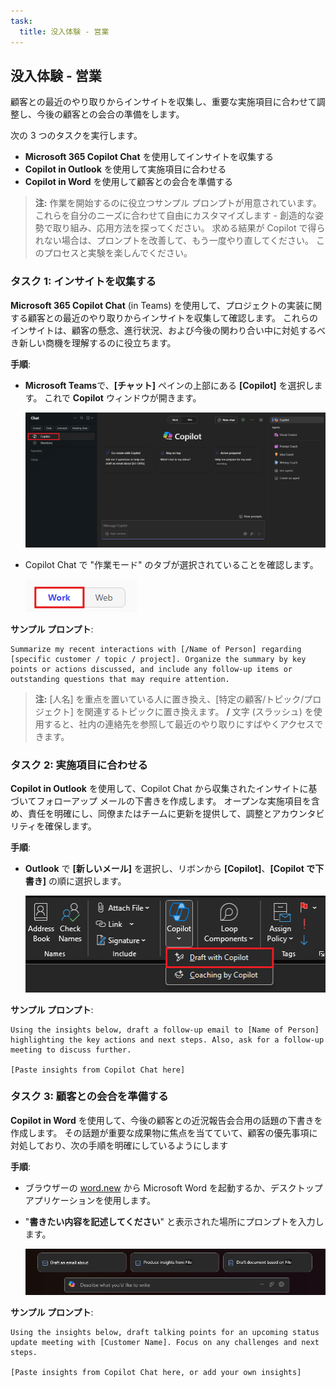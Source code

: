 ```yaml
---
task:
  title: 没入体験 - 営業
---
```


## 没入体験 - 営業

顧客との最近のやり取りからインサイトを収集し、重要な実施項目に合わせて調整し、今後の顧客との会合の準備をします。

次の 3 つのタスクを実行します。

- **Microsoft 365 Copilot Chat** を使用してインサイトを収集する
- **Copilot in Outlook** を使用して実施項目に合わせる
- **Copilot in Word** を使用して顧客との会合を準備する

> **注:** 作業を開始するのに役立つサンプル プロンプトが用意されています。 これらを自分のニーズに合わせて自由にカスタマイズします - 創造的な姿勢で取り組み、応用方法を探ってください。 求める結果が Copilot で得られない場合は、プロンプトを改善して、もう一度やり直してください。 このプロセスと実験を楽しんでください。

### タスク 1: インサイトを収集する

**Microsoft 365 Copilot Chat** (in Teams) を使用して、プロジェクトの実装に関する顧客との最近のやり取りからインサイトを収集して確認します。 これらのインサイトは、顧客の懸念、進行状況、および今後の関わり合い中に対処するべき新しい商機を理解するのに役立ちます。

**手順**:

- **Microsoft Teams**で、**[チャット]** ペインの上部にある **[Copilot]** を選択します。  これで **Copilot** ウィンドウが開きます。

    ![Teams 内の Copilot Chat を示すスクリーンショット。](../Prompts/Media/Copilot-chat-in-teams.png)

- Copilot Chat で "作業モード" のタブが選択されていることを確認します。

    ![作業モード タブを示すスクリーンショット。](../Prompts/Media/work-mode.png)

**サンプル プロンプト**:

```text
Summarize my recent interactions with [/Name of Person] regarding [specific customer / topic / project]. Organize the summary by key points or actions discussed, and include any follow-up items or outstanding questions that may require attention.
```

> **注:** [人名] を重点を置いている人に置き換え、[特定の顧客/トピック/プロジェクト] を関連するトピックに置き換えます。 **/** 文字 (スラッシュ) を使用すると、社内の連絡先を参照して最近のやり取りにすばやくアクセスできます。

### タスク 2: 実施項目に合わせる

**Copilot in Outlook** を使用して、Copilot Chat から収集されたインサイトに基づいてフォローアップ メールの下書きを作成します。 オープンな実施項目を含め、責任を明確にし、同僚またはチームに更新を提供して、調整とアカウンタビリティを確保します。

**手順**:

- **Outlook** で **[新しいメール]** を選択し、リボンから **[Copilot]**、**[Copilot で下書き]** の順に選択します。

    ![Copilot in Outlook を示すスクリーンショット。](../Prompts/Media/copilot-outlook-desktop.png)

**サンプル プロンプト**:

```text
Using the insights below, draft a follow-up email to [Name of Person] highlighting the key actions and next steps. Also, ask for a follow-up meeting to discuss further.

[Paste insights from Copilot Chat here]
```

### タスク 3: 顧客との会合を準備する

**Copilot in Word** を使用して、今後の顧客との近況報告会合用の話題の下書きを作成します。 その話題が重要な成果物に焦点を当てていて、顧客の優先事項に対処しており、次の手順を明確にしているようにします

**手順**:

- ブラウザーの [word.new](https://word.new) から Microsoft Word を起動するか、デスクトップ アプリケーションを使用します。
- "**書きたい内容を記述してください**" と表示された場所にプロンプトを入力します。

    ![Copilot in Word を示すスクリーンショット。](../Prompts/Media/draft-with-copilot.png)

**サンプル プロンプト**:

```text
Using the insights below, draft talking points for an upcoming status update meeting with [Customer Name]. Focus on any challenges and next steps.

[Paste insights from Copilot Chat here, or add your own insights]
```
